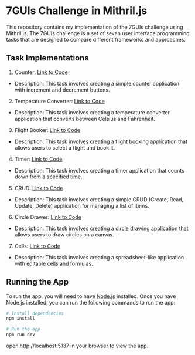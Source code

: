 # 7GUIs Challenge in Mithril.js

This repository contains my implementation of the 7GUIs challenge using Mithril.js. The 7GUIs challenge is a set of seven user interface programming tasks that are designed to compare different frameworks and approaches.

## Task Implementations

1. Counter: [Link to Code](/path/to/counter.js)
  - Description: This task involves creating a simple counter application with increment and decrement buttons.

2. Temperature Converter: [Link to Code](/path/to/temperature-converter.js)
  - Description: This task involves creating a temperature converter application that converts between Celsius and Fahrenheit.

3. Flight Booker: [Link to Code](/path/to/flight-booker.js)
  - Description: This task involves creating a flight booking application that allows users to select a flight and book it.

4. Timer: [Link to Code](/path/to/timer.js)
  - Description: This task involves creating a timer application that counts down from a specified time.

5. CRUD: [Link to Code](/path/to/crud.js)
  - Description: This task involves creating a simple CRUD (Create, Read, Update, Delete) application for managing a list of items.

6. Circle Drawer: [Link to Code](/path/to/circle-drawer.js)
  - Description: This task involves creating a circle drawing application that allows users to draw circles on a canvas.

7. Cells: [Link to Code](/path/to/cells.js)
  - Description: This task involves creating a spreadsheet-like application with editable cells and formulas.

## Running the App

To run the app, you will need to have [Node.js](https://nodejs.org/en/) installed. Once you have Node.js installed, you can run the following commands to run the app:

```bash
# Install dependencies
npm install

# Run the app
npm run dev
```

open http://localhost:5137 in your browser to view the app.